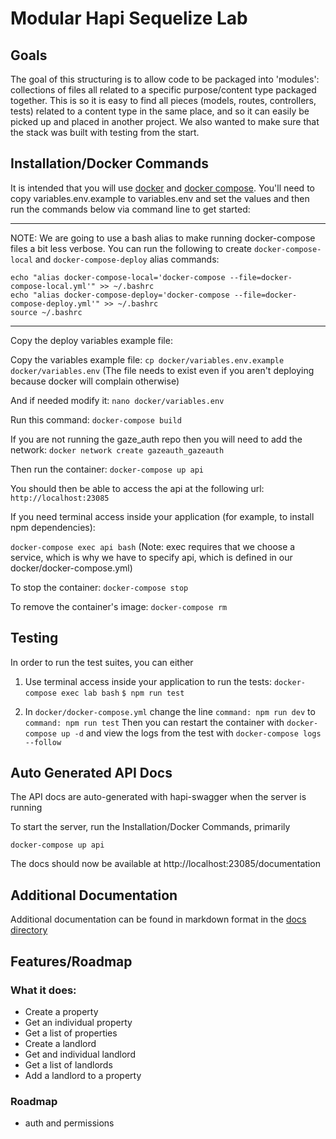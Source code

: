 # Modular Hapi Sequelize Lab

## Goals

The goal of this structuring is to allow code to be packaged into 'modules':
collections of files all related to a specific purpose/content type packaged
together. This is so it is easy to find all pieces (models, routes, controllers,
tests) related to a content type in the same place, and so it can easily be
picked up and placed in another project. We also wanted to make sure that the
stack was built with testing from the start.

## Installation/Docker Commands

It is intended that you will use [docker](https://docs.docker.com/engine/installation/)
and [docker compose](https://docs.docker.com/compose/install/). You'll need to
copy variables.env.example to variables.env and set the values and then run the
commands below via command line to get started:

---
NOTE: We are going to use a bash alias to make running docker-compose files a bit less verbose. You can run the following to create `docker-compose-local` and `docker-compose-deploy` alias commands:
```
echo "alias docker-compose-local='docker-compose --file=docker-compose-local.yml'" >> ~/.bashrc
echo "alias docker-compose-deploy='docker-compose --file=docker-compose-deploy.yml'" >> ~/.bashrc
source ~/.bashrc
```
---

Copy the deploy variables example file:

Copy the variables example file:
`cp docker/variables.env.example docker/variables.env`
(The file needs to exist even if you aren't deploying because docker will complain otherwise)

And if needed modify it:
`nano docker/variables.env`

Run this command:
`docker-compose build`

If you are not running the gaze_auth repo then you will need to add the network:
`docker network create gazeauth_gazeauth`

Then run the container:
`docker-compose up api`

You should then be able to access the api at the following url:
`http://localhost:23085`

If you need terminal access inside your application (for example, to install npm dependencies):

`docker-compose exec api bash`
(Note: exec requires that we choose a service, which is why we have to specify api, which is defined in our docker/docker-compose.yml)

To stop the container:
`docker-compose stop`

To remove the container's image:
`docker-compose rm`

## Testing

In order to run the test suites, you can either

1) Use terminal access inside your application to run the tests:
`docker-compose exec lab bash`
`$ npm run test`

2) In `docker/docker-compose.yml` change the line
`command: npm run dev` to `command: npm run test`
Then you can restart the container with
`docker-compose up -d`
and view the logs from the test with
`docker-compose logs --follow`

## Auto Generated API Docs

The API docs are auto-generated with hapi-swagger when the server is running

To start the server, run the Installation/Docker Commands, primarily

`docker-compose up api`

The docs should now be available at http://localhost:23085/documentation

## Additional Documentation

Additional documentation can be found in markdown format in the [docs directory](docs/index.md)

## Features/Roadmap

### What it does:
- Create a property
- Get an individual property
- Get a list of properties
- Create a landlord
- Get and individual landlord
- Get a list of landlords
- Add a landlord to a property

### Roadmap
- auth and permissions
